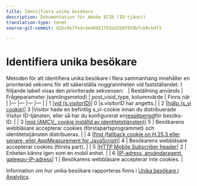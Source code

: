 ```yaml
---
title: Identifiera unika besökare
description: Dokumentation för Adobe ECID (ID-tjänst)
translation-type: tm+mt
source-git-commit: d2bc0e7fedc4e48d51f5dad158f9f8bfcb0cb4f3

---
```



# Identifiera unika besökare

Metoden för att identifiera unika besökare i flera sammanhang innehåller en prioriterad sekvens för att säkerställa noggrannheten vid fastställandet. I följande tabell visas den prioriterade sekvensen:
 
| Beställning används | Frågeparameter (samlingsmetod) | post_visid_type, kolumnvärde | Finns när |
|— |— |— |— |
| 1 |[vid (s.visitorID)](https://docs.adobe.com/content/help/en/analytics/technotes/visitor-identification.html)| 0 |s.visitorID har angetts.|
| 2 |[hjälp (s_vi cookie)](https://docs.adobe.com/content/help/en/analytics/technotes/visitor-identification.html)| 3 |Visitor hade en befintlig s_vi-cookie innan du distribuerade Visitor ID-tjänsten, eller så har du konfigurerat en[respitperiod](https://docs.adobe.com/content/help/en/id-service/using/reference/analytics-reference/grace-period.html)för besöks-ID. |
| 3 |[mid (AMCV_ cookie inställd av identitetstjänsten)](https://docs.adobe.com/content/help/en/id-service/using/home.html)| 5 | Besökarens webbläsare accepterar cookies (förstapartsprogrammet) och identitetstjänsten distribueras. |
| 4 |[find (fallback cookie on H.25.3 eller senare, eller AppMeasurement for JavaScript)](https://docs.adobe.com/content/help/en/analytics/technotes/visitor-identification.html)| 4 | Besökarens webbläsare accepterar cookies (första part). |
| 5 |[HTTP Mobile Subscriber header](https://docs.adobe.com/content/help/en/analytics/technotes/visitor-identification.html)| 2 | Enheten känns igen som en mobil enhet. |
| 6 |[IP-adress, användaragent, gateway-IP-adress](https://docs.adobe.com/content/help/en/analytics/technotes/visitor-identification.html)| 1 | Besökarens webbläsare accepterar inte cookies. |

Information om hur unika besökare rapporteras finns i [Unika besökare i Analytics](https://docs.adobe.com/content/help/en/analytics/components/variables/dimensions-reports/reports-unique-visitors-v15-dsc.html).
